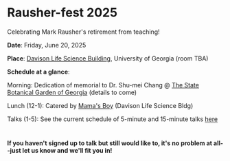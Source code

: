 # Rausher-fest 2025
Celebrating Mark Rausher's retirement from teaching!

**Date**: Friday, June 20, 2025

**Place**: [Davison Life Science Building](https://www.google.com/maps/place/University+of+Georgia+Davison+Life+Sciences+Complex/@33.9427801,-83.3720977,1028m/data=!3m2!1e3!4b1!4m6!3m5!1s0x88f66ce4c0e2914f:0x90cda478a2bc8c3d!8m2!3d33.9427801!4d-83.3720977!16s%2Fg%2F11f315h4t8?entry=ttu&g_ep=EgoyMDI1MDUyNy4wIKXMDSoASAFQAw%3D%3D), University of Georgia (room TBA)

**Schedule at a glance**:

Morning: Dedication of memorial to Dr. Shu-mei Chang @ [The State Botanical Garden of Georgia](https://botgarden.uga.edu/) (details to come)

Lunch (12-1): Catered by [Mama's Boy](https://www.mamasboyathens.com/) (Davison Life Science Bldg)

Talks (1-5): See the current schedule of 5-minute and 15-minute talks [here](https://docs.google.com/document/d/1ns1FphggLR8k4Z2l7IHPhRqHyKUL5EA-D-9aJFfZzh4/edit?tab=t.0)

#
#

**If you haven't signed up to talk but still would like to, it's no problem at all--just let us know and we'll fit you in!**
